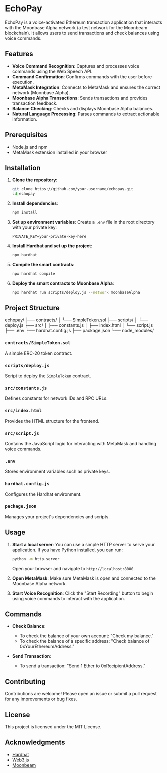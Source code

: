 # EchoPay

EchoPay is a voice-activated Ethereum transaction application that interacts with the Moonbase Alpha network (a test network for the Moonbeam blockchain). It allows users to send transactions and check balances using voice commands.

## Features

- **Voice Command Recognition**: Captures and processes voice commands using the Web Speech API.
- **Command Confirmation**: Confirms commands with the user before execution.
- **MetaMask Integration**: Connects to MetaMask and ensures the correct network (Moonbase Alpha).
- **Moonbase Alpha Transactions**: Sends transactions and provides transaction feedback.
- **Balance Checking**: Checks and displays Moonbase Alpha balances.
- **Natural Language Processing**: Parses commands to extract actionable information.

## Prerequisites

- Node.js and npm
- MetaMask extension installed in your browser

## Installation

1. **Clone the repository**:
    ```bash
    git clone https://github.com/your-username/echopay.git
    cd echopay
    ```

2. **Install dependencies**:
    ```bash
    npm install
    ```

3. **Set up environment variables**:
    Create a `.env` file in the root directory with your private key:
    ```env
    PRIVATE_KEY=your-private-key-here
    ```

4. **Install Hardhat and set up the project**:
    ```bash
    npx hardhat
    ```

5. **Compile the smart contracts**:
    ```bash
    npx hardhat compile
    ```

6. **Deploy the smart contracts to Moonbase Alpha**:
    ```bash
    npx hardhat run scripts/deploy.js --network moonbaseAlpha
    ```

## Project Structure
echopay/
├── contracts/
│ └── SimpleToken.sol
├── scripts/
│ └── deploy.js
├── src/
│ ├── constants.js
│ ├── index.html
│ └── script.js
├── .env
├── hardhat.config.js
├── package.json
└── node_modules/

### `contracts/SimpleToken.sol`

A simple ERC-20 token contract.

### `scripts/deploy.js`

Script to deploy the `SimpleToken` contract.

### `src/constants.js`

Defines constants for network IDs and RPC URLs.

### `src/index.html`

Provides the HTML structure for the frontend.

### `src/script.js`

Contains the JavaScript logic for interacting with MetaMask and handling voice commands.

### `.env`

Stores environment variables such as private keys.

### `hardhat.config.js`

Configures the Hardhat environment.

### `package.json`

Manages your project's dependencies and scripts.

## Usage

1. **Start a local server**:
    You can use a simple HTTP server to serve your application. If you have Python installed, you can run:
    ```bash
    python -m http.server
    ```
    Open your browser and navigate to `http://localhost:8000`.

2. **Open MetaMask**:
    Make sure MetaMask is open and connected to the Moonbase Alpha network.

3. **Start Voice Recognition**:
    Click the "Start Recording" button to begin using voice commands to interact with the application.

## Commands

- **Check Balance**:
    - To check the balance of your own account: "Check my balance."
    - To check the balance of a specific address: "Check balance of 0xYourEthereumAddress."
  
- **Send Transaction**:
    - To send a transaction: "Send 1 Ether to 0xRecipientAddress."

## Contributing

Contributions are welcome! Please open an issue or submit a pull request for any improvements or bug fixes.

## License

This project is licensed under the MIT License.

## Acknowledgments

- [Hardhat](https://hardhat.org/)
- [Web3.js](https://web3js.readthedocs.io/)
- [Moonbeam](https://moonbeam.network/)
